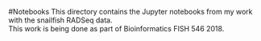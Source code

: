 #Notebooks
This directory contains the Jupyter notebooks from my work with the snailfish RADSeq data.  
This work is being done as part of Bioinformatics FISH 546 2018.